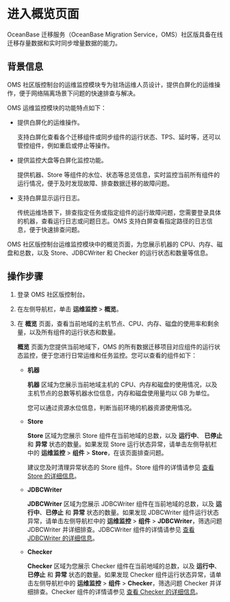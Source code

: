 # 进入概览页面

OceanBase 迁移服务（OceanBase Migration Service，OMS）社区版具备在线迁移存量数据和实时同步增量数据的能力。

## 背景信息

OMS 社区版控制台的运维监控模块专为驻场运维人员设计，提供白屏化的运维操作，便于网络隔离场景下问题的快速排查与解决。

OMS 运维监控模块的功能特点如下：

* 提供白屏化的运维操作。

  支持白屏化查看各个迁移组件或同步组件的运行状态、TPS、延时等，还可以管控组件，例如重启或停止等操作。

* 提供监控大盘等白屏化监控功能。

  提供机器、Store 等组件的水位、状态等总览信息，实时监控当前所有组件的运行情况，便于及时发现故障、排查数据迁移的故障问题。

* 支持白屏显示运行日志。

  传统运维场景下，排查指定任务或指定组件的运行故障问题，您需要登录具体的机器，查看运行日志或问题日志。OMS 支持白屏查看指定路径的日志信息，便于快速排查问题。

OMS 社区版控制台运维监控模块中的概览页面，为您展示机器的 CPU、内存、磁盘和总数，以及 Store、JDBCWriter 和 Checker 的运行状态和数量等信息。

## 操作步骤

1. 登录 OMS 社区版控制台。

2. 在左侧导航栏，单击 **运维监控** \> **概览**。

3. 在 **概览** 页面，查看当前地域的主机节点、CPU、内存、磁盘的使用率和剩余量，以及所有组件的运行状态和数量。

   **概览** 页面为您提供当前地域下，OMS 的所有数据迁移项目对应组件的运行状态监控，便于您进行日常运维和任务监控。您可以查看的组件如下：

   * **机器**

     **机器** 区域为您展示当前地域主机的 CPU、内存和磁盘的使用情况，以及主机节点的总数等机器水位信息，内存和磁盘使用量均以 GB 为单位。

     您可以通过资源水位信息，判断当前环境的机器资源使用情况。

   * **Store**

     **Store** 区域为您展示 Store 组件在当前地域的总数，以及 **运行中**、 **已停止** 和 **异常** 状态的数量。如果发现 Store 运行状态异常，请单击左侧导航栏中的 **运维监控** \> **组件** > **Store**，在该页面排查问题。

     建议您及时清理异常状态的 Store 组件。Store 组件的详情请参见 [查看 Store 的详细信息](3.components/1.store/2.view-store-details.md)。

   * **JDBCWriter**

     **JDBCWriter** 区域为您展示 JDBCWriter 组件在当前地域的总数，以及 **运行中**、**已停止** 和 **异常** 状态的数量。如果发现 JDBCWriter 组件运行状态异常，请单击左侧导航栏中的 **运维监控** \> **组件** > **JDBCWriter**，筛选问题 JDBCWriter 并详细排查。JDBCWriter 组件的详情请参见 [查看 JDBCWriter 的详细信息](3.components/3.jdbcwriter/1.view-jdbcwriter-details.md)。

   * **Checker**

     **Checker** 区域为您展示 Checker 组件在当前地域的总数，以及 **运行中**、**已停止** 和 **异常** 状态的数量。如果发现 Checker 组件运行状态异常，请单击左侧导航栏中的 **运维监控** \> **组件** > **Checker**，筛选问题 Checker 并详细排查。Checker 组件的详情请参见 [查看 Checker 的详细信息](3.components/4.checker/1.view-checker-details.md)。